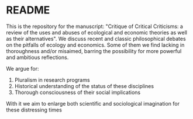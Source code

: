 # README

This is the repository for the manuscript: 
"Critique of Critical Criticisms: a review of the uses and abuses of ecological and economic theories as well as their alternatives".
We discuss recent and classic philosophical debates on the pitfalls of ecology and economics. Some of them we find lacking in thoroughness and/or misaimed, barring the possibility for more powerful and ambitious reflections.

We argue for:

1. Pluralism in research programs
2. Historical understanding of the status of these disciplines
3. Thorough consciousness of their social implications

With it we aim to enlarge both scientific and sociological imagination for these distressing times
